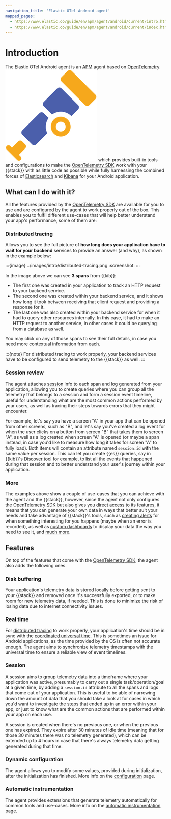 ```yaml
---
navigation_title: 'Elastic OTel Android agent'
mapped_pages:
  - https://www.elastic.co/guide/en/apm/agent/android/current/intro.html
  - https://www.elastic.co/guide/en/apm/agent/android/current/index.html
---
```


# Introduction

The Elastic OTel Android agent is an [APM](https://en.wikipedia.org/wiki/Application_performance_management) agent based on [OpenTelemetry](https://opentelemetry.io/) ![alt](../images/opentelemetry-logo.png "OpenTelemetry =16x16") which provides built-in tools and configurations to make the [OpenTelemetry SDK](https://opentelemetry.io/docs/languages/java/) work with your {{stack}} with as little code as possible while fully harnessing the combined forces of [Elasticsearch](docs-content://get-started/index.md) and [Kibana](docs-content://get-started/the-stack.md) for your Android application.

## What can I do with it?

All the features provided by the [OpenTelemetry SDK](https://github.com/open-telemetry/opentelemetry-java) are available for you to use and are configured by the agent to work properly out of the box. This enables you to fulfil different use-cases that will help better understand your app's performance, some of them are:

### Distributed tracing

Allows you to see the full picture of **how long does your application have to wait for your backend** services to provide an answer (and why), as shown in the example below:

:::{image} ../images/intro/distributed-tracing.png
:screenshot:
:::

In the image above we can see **3 spans** from {{kib}}:

- The first one was created in your application to track an HTTP request to your backend service.
- The second one was created within your backend service, and it shows how long it took between receiving that client request and providing a response for it.
- The last one was also created within your backend service for when it had to query other resources internally. In this case, it had to make an HTTP request to another service, in other cases it could be querying from a database as well.

You may click on any of those spans to see their full details, in case you need more contextual information from each.

:::{note}
For distributed tracing to work properly, your backend services have to be configured to send telemetry to the {{stack}} as well.
:::

### Session review

The agent attaches [session](#session) info to each span and log generated from your application, allowing you to create queries where you can group all the telemetry that belongs to a session and form a session event timeline, useful for understanding what are the most common actions performed by your users, as well as tracing their steps towards errors that they might encounter.

For example, let's say you have a screen "A" in your app that can be opened from other screens, such as "B", and let's say you've created a log event for when the user clicks on a button from screen "B" that takes them to screen "A", as well as a log created when screen "A" is opened (or maybe a span instead, in case you'd like to measure how long it takes for screen "A" to fully load). Both items will contain an attribute named `session.id` with the same value per session. This can let you create {{es}} queries, say in {{kib}}'s [Discover tool](https://www.elastic.co/guide/en/kibana/current/discover.html) for example, to list all the events that happened during that session and to better understand your user's journey within your application.

### More

The examples above show a couple of use-cases that you can achieve with the agent and the {{stack}}, however, since the agent not only configures the [OpenTelemetry SDK](https://opentelemetry.io/docs/languages/java/) but also gives you [direct access](manual-instrumentation.md) to its features, it means that you can generate your own data in ways that better suit your needs and take advantage of {{stack}}'s tools, such as [creating alerts](https://www.elastic.co/guide/en/kibana/current/alerting-getting-started.html) for when something interesting for you happens (maybe when an error is recorded), as well as [custom dashboards](https://www.elastic.co/guide/en/kibana/current/dashboard.html) to display your data the way you need to see it, and [much more](https://www.elastic.co/guide/en/kibana/current/introduction.html).

## Features

On top of the features that come with the [OpenTelemetry SDK](https://opentelemetry.io/docs/languages/java/), the agent also adds the following ones.

### Disk buffering

Your application's telemetry data is stored locally before getting sent to your {{stack}} and removed once it's successfully exported, or to make room for new telemetry data, if needed. This is done to minimize the risk of losing data due to internet connectivity issues.

### Real time

For [distributed tracing](#distributed-tracing) to work properly, your application's time should be in sync with the [coordinated universal time](https://en.wikipedia.org/wiki/Coordinated_Universal_Time). This is sometimes an issue for Android applications, as the time provided by the OS is often not accurate enough. The agent aims to synchronize telemetry timestamps with the universal time to ensure a reliable view of event timelines.

### Session

A session aims to group telemetry data into a timeframe where your application was active, presumably to carry out a single task/operation/goal at a given time, by adding a `session.id` attribute to all the spans and logs that come out of your application. This is useful to be able of narrowing down the amount of data that you should take a look at for cases in which you'd want to investigate the steps that ended up in an error within your app, or just to know what are the common actions that are performed within your app on each use.

A session is created when there's no previous one, or when the previous one has expired. They expire after 30 minutes of idle time (meaning that for those 30 minutes there was no telemetry generated), which can be extended up to 4 hours in case that there's always telemetry data getting generated during that time.

### Dynamic configuration

The agent allows you to modify some values, provided during initialization, after the initialization has finished. More info on the [configuration](configuration.md) page.

### Automatic instrumentation

The agent provides extensions that generate telemetry automatically for common tools and use-cases. More info on the [automatic instrumentation](automatic-instrumentation.md) page.
